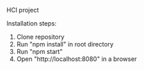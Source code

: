 HCI project

Installation steps:
1. Clone repository
2. Run "npm install" in root directory
3. Run "npm start"
4. Open "http://localhost:8080" in a browser
